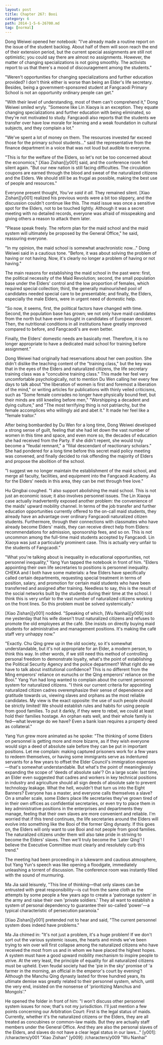 ```yaml
---
layout: post
title: Chapter 267: Booi
category: 6
path: 2014-1-5-6-26700.md
tag: [normal]
---
```


Dong Weiwei opened her notebook: "I've already made a routine report on the issue of the student backlog. About half of them will soon reach the end of their extension period, but the current special assignments are still not optimistic; you could say there are almost no assignments. However, the matter of changing specializations is not going smoothly. The activists report to us that there's a mood of discouragement among the students."

"Weren't opportunities for changing specializations and further education provided? I don't think either is worse than being an Elder's life secretary. Besides, being a government-sponsored student at Fangcaodi Primary School is not an opportunity ordinary people can get."

"With their level of understanding, most of them can't comprehend it," Dong Weiwei smiled wryly. "Someone like Lin Xiaoya is an exception. They equate changing specializations and further education with being eliminated, so they're not motivated to study. Fangcaodi also reports that the students we transfer over have low morale for learning and a weak foundation in cultural subjects, and they complain a lot."

"We've spent a lot of money on them. The resources invested far exceed those for the primary school students..." said the representative from the finance department in a voice that was not loud but audible to everyone.

"This is for the welfare of the Elders, so let's not be too concerned about the economics," [Xiao Zishan][y001] said, and the conference room fell silent again. "But our new nation is still facing difficulties. The circulation coupons are earned through the blood and sweat of the naturalized citizens and the Elders. We should still be as frugal as possible, making the best use of people and resources."

Everyone present thought, *You've said it all.* They remained silent. [Xiao Zishan][y001] realized his previous words were a bit too slippery, and the discussion couldn't continue like this. The maid issue was once a sensitive spot for the Elders, not to be touched lightly. Although it was a secret meeting with no detailed records, everyone was afraid of misspeaking and giving others a reason to attack them later.

"Please speak freely. The reform plan for the maid school and the maid system will ultimately be proposed by the General Office," he said, reassuring everyone.

"In my opinion, the maid school is somewhat anachronistic now..." Dong Weiwei said in a cautious tone. "Before, it was about solving the problem of having or not having. Now, it's clearly no longer a problem of having or not having."

The main reasons for establishing the maid school in the past were: first, the political necessity of the Maid Revolution; second, the small population base under the Elders' control and the low proportion of females, which required special collection; third, the generally malnourished pool of candidates needed special care to be presentable; and finally, the Elders, especially the male Elders, were in urgent need of domestic help.

"So now, it seems, first, the political factors have changed with time. Second, the population base has grown; we not only have maid candidates from the north but have even brought in candidates of European descent. Then, the nutritional conditions in all institutions have greatly improved compared to before, and Fangcaodi's are even better.

Finally, the Elders' domestic needs are basically met. Therefore, it is no longer appropriate to have a dedicated maid school for training before assignment."

Dong Weiwei had originally had reservations about her own position. She didn't dislike the teaching content of the "training class," but the key was that in the eyes of the Elders and naturalized citizens, the life secretary training class was a "concubine training class." This made her feel very uncomfortable psychologically, not to mention Du Wen calling her every few days to talk about "the liberation of women is first and foremost a liberation of the mind," or writing articles for publications with thinly veiled criticisms, such as "Some female comrades no longer have physically bound feet, but their minds are still kneeling before men," "Worshipping a decadent and dying culture," and "The most terrifying thing is not patriarchy, but the female accomplices who willingly aid and abet it." It made her feel like a "female traitor."

After being bombarded by Du Wen for a long time, Dong Weiwei developed a strong sense of guilt, feeling that she had let down the vast number of women in this time and space, and even more so, the decades of education she had received from the Party. If she didn't repent, she would truly become a "feudal remnant," a "filial descendant of reactionary scholars." She had pondered for a long time before this secret maid policy meeting was convened, and finally decided to risk offending the majority of Elders and propose the abolition of the school.

"I suggest we no longer maintain the establishment of the maid school, and merge all faculty, facilities, and equipment into the Fangcaodi Academy. As for the Elders' needs in this area, they can be met through free love."

Hu Qingbai coughed. "I also support abolishing the maid school. This is not just an economic issue; it also involves personnel issues. The Lin Xiaoya case actually inadvertently exposed another problem: the convenience of the maids' upward mobility channel. In terms of the job transfer and further education opportunities currently offered to the on-call maid students, they already have an advantage over ordinary Fangcaodi naturalized citizen students. Furthermore, through their connections with classmates who have already become Elders' maids, they can receive direct help from Elders: recommendations for admission, sponsorship fees, and so on. This is not uncommon among the full-time maid students accepted by Fangcaodi. Lin Xiaoya was just a particularly prominent case. This is actually very unfair to the students of Fangcaodi."

"What you're talking about is inequality in educational opportunities, not personnel inequality," Yang Yun tapped the notebook in front of him. "Elders appointing their own life secretaries to positions is personnel inequality. CHEKA and I both have some materials: a few Elders have specifically called certain departments, requesting special treatment in terms of position, salary, and promotion for certain maid students who have been transferred and assigned after training. Needless to say, this is the result of the social networks built by the students during their time at the school. I think this is very unfair to the vast number of naturalized citizens working on the front lines. So this problem must be solved systemically."

[Xiao Zishan][y001] nodded. "Speaking of which, [Wu Nanhai][y009] told me yesterday that his wife doesn't trust naturalized citizens and refuses to promote the old employees at the café. She insists on directly buying maid students for administrative and management positions. It's making the café staff very unhappy now."

"Exactly. Chu Qing grew up in the old society, so it's somewhat understandable, but it's not appropriate for an Elder, a modern person, to think this way. In other words, if we still need this method of controlling personal freedom to demonstrate loyalty, what's the point of establishing the Political Security Agency and the police department? What right do we have to talk about institutional confidence? This is no different from the Ming emperors' reliance on eunuchs or the Qing emperors' reliance on the Booi." Yang Yun had long wanted to complain about the current personnel system for naturalized citizens. "I think our current criteria for appointing naturalized citizen cadres overemphasize their sense of dependence and gratitude towards us, viewing slaves and orphans as the most reliable candidates. My view is the exact opposite: the use of such people should be strictly limited! We should establish rules and habits for using people from good families. To put it darkly, if they were to rebel, we could at least hold their families hostage. An orphan eats well, and their whole family is fed—what leverage do we have? Even a bank loan requires a property deed as collateral."

Yang Yun grew more animated as he spoke: "The thinking of some Elders on personnel is getting more and more bizarre, as if they wish everyone would sign a deed of absolute sale before they can be put in important positions. Let me complain: making captured prisoners work for a few years to redeem themselves, or having some immigrants serve as indentured servants for a few years to offset the Elder Council's immigration expenses—that's somewhat understandable. But what's the point of meaninglessly expanding the scope of 'deeds of absolute sale'? On a large scale: last time, an Elder even suggested that cadres and workers in key technical positions in industry and agriculture should all sign deeds of absolute sale to prevent technology leakage. What the hell, wouldn't that turn us into the Eight Banners? Everyone has a master, and everyone calls themselves a slave? On a smaller scale, some Elders place life secretaries they've grown tired of in their own offices as confidential secretaries, or even try to place them in key administrative positions in the enterprises and departments they manage, feeling that their own slaves are more convenient and reliable. I'm worried that if this trend continues, the life secretaries around the Elders will evolve into something like the Booi of the former Qing dynasty. If this goes on, the Elders will only want to use Booi and not people from good families. The naturalized citizens under them will also take pride in striving to become the Elders' slaves. Then we'll truly become the 'Later Qing'! I believe the Executive Committee must clearly and resolutely curb this trend."

The meeting had been proceeding in a lukewarm and cautious atmosphere, but Yang Yun's speech was like opening a floodgate, immediately unleashing a torrent of discussion. The conference room was instantly filled with the sound of murmuring.

Ma Jia said leisurely, "This line of thinking—that only slaves can be entrusted with great responsibility—is cut from the same cloth as the attempts by some people a few years ago to create a 'patronage system' in the army and raise their own 'private soldiers.' They all want to establish a system of personal dependency to guarantee their so-called 'power'—a typical characteristic of persecution paranoia."

[Xiao Zishan][y001] pretended not to hear and said, "The current personnel system does indeed have problems."

Ma Jia chimed in: "It's not just a problem, it's a huge problem! If we don't sort out the various systemic issues, the hearts and minds we've been trying to win over will first collapse among the naturalized citizens who have received the most from us and in whom we have placed the highest hopes. A system must have a good upward mobility mechanism to inspire people to strive. At the very least, the principle of equality for all naturalized citizens must be upheld. Even feudal society had the 'pie in the sky' promise of 'a farmer in the morning, an official in the emperor's court by evening'! Although the Manchu Qing dynasty lasted for three hundred years, its ultimate demise was greatly related to their personnel system, which, until the very end, insisted on the nonsense of 'prioritizing Manchus and Mongols'."

He opened the folder in front of him: "I won't discuss other personnel system issues for now; that's not my jurisdiction. I'll just mention a few points concerning our Arbitration Court: First is the legal status of maids. Currently, whether it's the naturalized citizens or the Elders, they are all treated as concubines or common-law maids. But they are actually staff members under the General Office. And they are also the personal slaves of the Elders, and slaves do not have a clear legal status in our laws..."
[y001]: /characters/y001 "Xiao Zishan"
[y009]: /characters/y009 "Wu Nanhai"